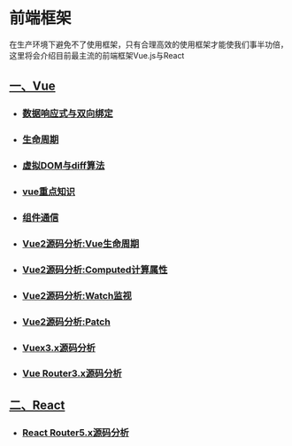 # 前端框架

在生产环境下避免不了使用框架，只有合理高效的使用框架才能使我们事半功倍，这里将会介绍目前最主流的前端框架Vue.js与React

## [一、Vue](../../vue/)

- ### [数据响应式与双向绑定](../../vue/response.html)

- ### [生命周期](../../vue/live.html)

- ### [虚拟DOM与diff算法](../../vue/VDOM.html)

- ### [vue重点知识](../../vue/important.html)

- ### [组件通信](../../vue/component.html)

- ### [Vue2源码分析:Vue生命周期](../../vue/source-live.html)

- ### [Vue2源码分析:Computed计算属性](../../vue/source-computed.html)

- ### [Vue2源码分析:Watch监视](../../vue/source-watch.html)

- ### [Vue2源码分析:Patch](../../vue/source-patch.html)

- ### [Vuex3.x源码分析](../../vue/source-vuex.html)

- ### [Vue Router3.x源码分析](../../vue/source-router.html)

## [二、React](../../react/)

- ### [React Router5.x源码分析](../../react/source-router.html)